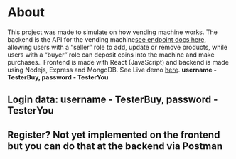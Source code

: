 # About
This project was made to simulate on how vending machine works. The backend is the API for the vending machine[see endpoint docs here](https://github.com/Ndkkqueenie/vending_machine_api/tree/main/backend#readme), allowing users with a “seller” role to add, update or remove products, while users with a “buyer” role can deposit coins into the machine and make purchases.. Frontend is made with React (JavaScript) and backend is made using Nodejs, Express and MongoDB.
See Live demo [here](https://autumn-tree-5881.fly.dev/). **username - TesterBuy, password - TesterYou**
## Login data: username - TesterBuy, password - TesterYou
## Register? Not yet implemented on the frontend but you can do that at the backend via Postman 